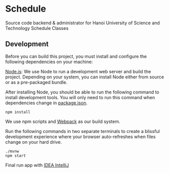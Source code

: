 # Schedule

Source code backend & administrator for Hanoi University of Science and Technology Schedule Classes

## Development

Before you can build this project, you must install and configure the following dependencies on your machine:

[Node.js][]: We use Node to run a development web server and build the project.
Depending on your system, you can install Node either from source or as a pre-packaged bundle.

After installing Node, you should be able to run the following command to install development tools.
You will only need to run this command when dependencies change in [package.json](package.json).

```
npm install
```

We use npm scripts and [Webpack][] as our build system.

Run the following commands in two separate terminals to create a blissful development experience where your browser
auto-refreshes when files change on your hard drive.

```
./mvnw
npm start
```

Final run app with [IDEA IntelliJ]

[node.js]: https://nodejs.org/
[webpack]: https://webpack.github.io/
[idea intellij]: https://www.jetbrains.com/idea/
